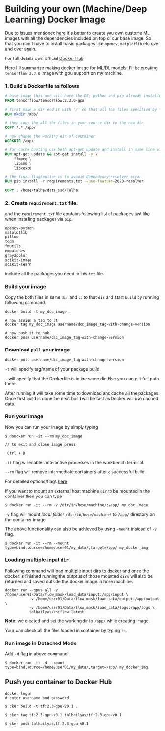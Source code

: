 # Building your own (Machine/Deep Learning) Docker Image

Due to issues mentioned [here](https://github.com/Mr-TalhaIlyas/Setting-up-Deep-Learning-Server-Docker/blob/main/README.md#issues) it's better to create you own custome ML images with all the dependencies included on top of our base image. So that you don't have to install basic packages like  `opencv`, `matplotlib` etc over and over again.

For full details own official [Docker Hub](https://docs.docker.com/develop/develop-images/dockerfile_best-practices/)

Here I'll summarize making docker image for ML/DL models. I'll be creating `tensorflow 2.3.0` image with gpu support on my machine.

### 1. Build a Dockerfile as follows
```Dockerfile
# base image this one will have the OS, python and pip already installed in it.
FROM tensorflow/tensorflow:2.3.0-gpu

# first make a dir end it with '/' so that all the files specified by * will copied to the new dir
RUN mkdir /app/

# then copy the all the files in your source dir to the new dir
COPY *.* /app/

# now change the working dir of container
WORKDIR /app/

# for cache busting use both apt-get update and install in same line with &&
RUN apt-get update && apt-get install -y \  
    ffmpeg \
    libsm6 \
    libxext6

# the final flag/option is to avaoid dependency resolver error
RUN pip install -r requirements.txt --use-feature=2020-resolver

COPY . /home/talha/data_ssd/Talha
```
### 2. Create `requirement.txt` file.
and the `requirement.txt` file contains following list of packages just like when installing packages via `pip`.

```txt
opencv-python
matplotlib
pillow
tqdm
fmutils
empatches
gray2color
scikit-image
scikit-learn
```
include all the packages you need in this `txt` file.


### Build your image
Copy the both files in same `dir` and `cd` to that `dir` and start `build` by running following command.

```terminal
docker build -t my_doc_image .

# now assign a tag to it
docker tag my_doc_image username/doc_image_tag-with-change-version

# now push it to hub
docker push username/doc_image_tag-with-change-version

```

### Download `pull` your image

```
docker pull username/doc_image_tag-with-change-version
```
`-t` will specify tag/name of your package build

`.` will specify that the Dockerfile is in the same dir. Else you can put full path there.

After running it will take some time to download and cache all the packages. Once first build is done the next build will be fast as Docker will use cached data.

### Run your image

Now you can run your image by simply typing

```
$ doocker run -it --rm my_doc_image

// to exit and close image press
 
 Ctrl + D
```
`-it` flag wil enables interactive processes in the workbench terminal.

`--rm` flag will remove intermediate containers after a successful build.

For detailed options/flags [here](https://docs.docker.com/engine/reference/commandline/build/)

If you want to mount an external host machine `dir` to be mounted in the container then you can type

```
$ docker run -it --rm -v /dir/in/hose/machine/:/app/ my_doc_image
```
`-v` flag will mount *local folder* `/dir/in/hose/machine/` to `/app/` directory on the container image.

The above functionality can also be achieved by using `-mount` instead of `-v` flag.

```
$ docker run -it --rm --mount type=bind,source=/home/user01/my_data/,target=/app/ my_docker_img

```

### Loading multiple input `dir`

Following command will load multiple input dirs to docker and once the docker is finished running the outptus of those mounted `dirs` will also be returned and saved outside the docker image in hose machine.

```
docker run --gpus all -v /home/user01/Data/flow_mask/load_data/input:/app/input \
           -v /home/user01/Data/flow_mask/load_data/output:/app/output \
           -v /home/user01/Data/flow_mask/load_data/logs:/app/logs \
           talhailyas/uniflow:latest
```

**Note**: we created and set the working dir to `/app/` while creating image.

Your can check all the files loaded in container by typing `ls`.

### Run image in Detached Mode

Add `-d` flag in above command
```
$ docker run -it -d --mount type=bind,source=/home/user01/my_data/,target=/app/ my_docker_img
```

## Push you container to Docker Hub

```
docker login
# enter username and password

$ cker build -t tf:2.3-gpu-v0.1 .

$ cker tag tf:2.3-gpu-v0.1 talhailyas/tf:2.3-gpu-v0.1

$ cker push talhailyas/tf:2.3-gpu-v0.1
```
